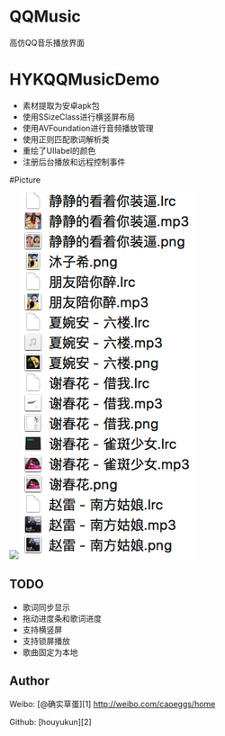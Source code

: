 # QQMusic
高仿QQ音乐播放界面


# HYKQQMusicDemo

- 素材提取为安卓apk包
- 使用SSizeClass进行横竖屏布局
- 使用AVFoundation进行音频播放管理
- 使用正则匹配歌词解析类
- 重绘了UIlabel的颜色
- 注册后台播放和远程控制事件

#Picture

![](/录屏.gif)
![](/Snip20160414_4.png)

## TODO

- 歌词同步显示
- 拖动进度条和歌词进度
- 支持横竖屏
- 支持锁屏播放
- 歌曲固定为本地

## Author

Weibo: [@确实草蛋][1]
http://weibo.com/caoeggs/home

Github: [houyukun][2]